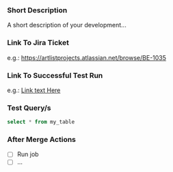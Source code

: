 ### Short Description
A short description of your development...

### Link To Jira Ticket

e.g.: https://artlistprojects.atlassian.net/browse/BE-1035

### Link To Successful Test Run

e.g.: [Link text Here](https://q303fafce211f3e11p-tp.appspot.com/tree?dag_id=__TEST__motion_array_mysql_to_sf_daily_full)

### Test Query/s

```sql
select * from my_table
```


### After Merge Actions

- [ ] Run job
- [ ] ...